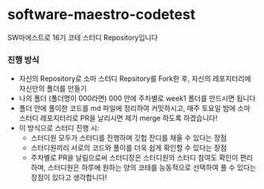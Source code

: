 # software-maestro-codetest
SW마에스트로 16기 코테 스터디 Repository입니다

### 진행 방식
* 자신의 Repository로 소마 스터디 Repsitory를 Fork한 후, 자신의 레포지터리에 자신만의 폴더를 만들기
* 나의 폴더 (폴더명이 000라면) 000 안에 주차별로 week1 폴더를 만드시면 됩니다
* 폴더 안에 풀이한 코드를 md 파일에 정리하여 커밋하시고, 매주 토요일 밤에 소마 스터디 레포지터리로 PR을 날리시면 제가 merge 하도록 하겠습니다!
* 이 방식으로 스터디 진행 시:
    * 스터디원 모두가 스터디를 진행하며 깃헙 잔디를 채울 수 있다는 장점
    * 스터디원끼리 서로의 코드와 풀이를 더욱 쉽게 확인할 수 있다는 장점
    * 주차별로 PR을 날림으로써 스터디장은 스터디원의 스터디 참여도 확인이 편리하며, 스터디원은 하루에 원하는 양의 코테를 능동적으로 선택하여 풀 수 있다는 장점이 있다고 생각합니다!
